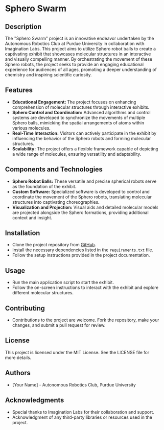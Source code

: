 # Sphero Swarm

## Description
The "Sphero Swarm" project is an innovative endeavor undertaken by the Autonomous Robotics Club at Purdue University in collaboration with Imagination Labs. This project aims to utilize Sphero robot balls to create a captivating exhibit that showcases molecular structures in an interactive and visually compelling manner. By orchestrating the movement of these Sphero robots, the project seeks to provide an engaging educational experience for audiences of all ages, promoting a deeper understanding of chemistry and inspiring scientific curiosity.

## Features
- **Educational Engagement:** The project focuses on enhancing comprehension of molecular structures through interactive exhibits.
- **Sphero Control and Coordination:** Advanced algorithms and control systems are developed to synchronize the movements of multiple Sphero balls, mimicking the spatial arrangements of atoms within various molecules.
- **Real-Time Interaction:** Visitors can actively participate in the exhibit by influencing the behavior of the Sphero robots and forming molecular structures.
- **Scalability:** The project offers a flexible framework capable of depicting a wide range of molecules, ensuring versatility and adaptability.

## Components and Technologies
- **Sphero Robot Balls:** These versatile and precise spherical robots serve as the foundation of the exhibit.
- **Custom Software:** Specialized software is developed to control and coordinate the movement of the Sphero robots, translating molecular structures into captivating choreographies.
- **Visualization and Projection:** Visual aids and detailed molecular models are projected alongside the Sphero formations, providing additional context and insight.

## Installation
- Clone the project repository from [GitHub](https://github.com/sphero-swarm).
- Install the necessary dependencies listed in the `requirements.txt` file.
- Follow the setup instructions provided in the project documentation.

## Usage
- Run the main application script to start the exhibit.
- Follow the on-screen instructions to interact with the exhibit and explore different molecular structures.

## Contributing
- Contributions to the project are welcome. Fork the repository, make your changes, and submit a pull request for review.

## License
This project is licensed under the MIT License. See the LICENSE file for more details.

## Authors
- [Your Name] - Autonomous Robotics Club, Purdue University

## Acknowledgments
- Special thanks to Imagination Labs for their collaboration and support.
- Acknowledgment of any third-party libraries or resources used in the project.
